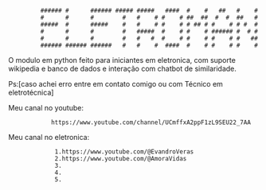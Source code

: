 
             ###### #      ###### ##### #####   ####  #    #   ##   #    # 
             #      #      #        #   #    # #    # ##  ##  #  #  ##   # 
             #####  #      #####    #   #    # #    # # ## # #    # # #  # 
             #      #      #        #   #####  #    # #    # ###### #  # # 
             #      #      #        #   #   #  #    # #    # #    # #   ## 
             ###### ###### ######   #   #    #  ####  #    # #    # #    # 

                                                              
                                                                         
 O modulo em python feito para iniciantes em eletronica,
 com suporte wikipedia e banco de dados e interação com chatbot de similaridade.
             
 Ps:[caso achei erro entre em contato comigo ou com Técnico em eletrotécnica] 
                  
  
 Meu canal no youtube:
                    
                https://www.youtube.com/channel/UCmffxA2ppF1zL9SEU22_7AA 

 Meu canal no eletronica:
 
                 1.https://www.youtube.com/@EvandroVeras
                 2.https://www.youtube.com/@AmoraVidas
                 3.
                 4.
                 5.
